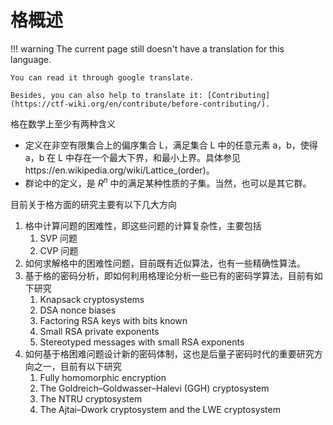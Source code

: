 # 格概述
!!! warning
    The current page still doesn't have a translation for this language.

    You can read it through google translate.

    Besides, you can also help to translate it: [Contributing](https://ctf-wiki.org/en/contribute/before-contributing/).



格在数学上至少有两种含义

- 定义在非空有限集合上的偏序集合 L，满足集合 L 中的任意元素 a，b，使得 a，b 在 L 中存在一个最大下界，和最小上界。具体参见https://en.wikipedia.org/wiki/Lattice_(order)。
- 群论中的定义，是 $R^n$ 中的满足某种性质的子集。当然，也可以是其它群。

目前关于格方面的研究主要有以下几大方向

1. 格中计算问题的困难性，即这些问题的计算复杂性，主要包括 
    1. SVP 问题
    2. CVP 问题
2. 如何求解格中的困难性问题，目前既有近似算法，也有一些精确性算法。
3. 基于格的密码分析，即如何利用格理论分析一些已有的密码学算法，目前有如下研究
    1. Knapsack cryptosystems
    2. DSA nonce biases
    3. Factoring RSA keys with bits known
    4. Small RSA private exponents
    5. Stereotyped messages with small RSA exponents
4. 如何基于格困难问题设计新的密码体制，这也是后量子密码时代的重要研究方向之一，目前有以下研究
    1. Fully homomorphic encryption
    2. The Goldreich–Goldwasser–Halevi (GGH) cryptosystem
    3. The NTRU cryptosystem
    4. The Ajtai–Dwork cryptosystem and the LWE cryptosystem
